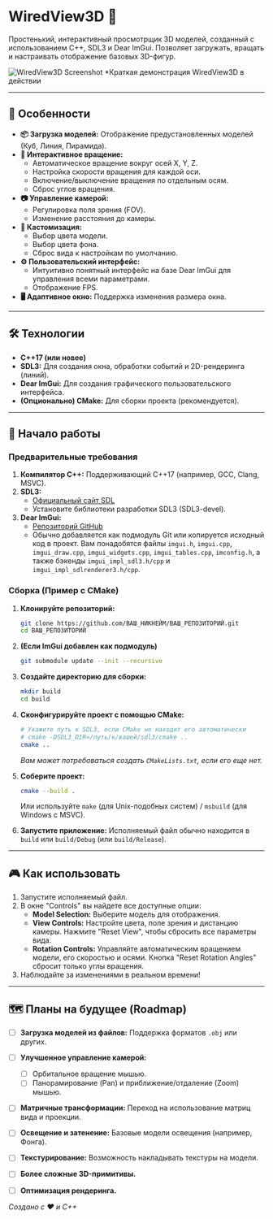 # WiredView3D 🧊

Простенький, интерактивный просмотрщик 3D моделей, созданный с использованием C++, SDL3 и Dear ImGui. Позволяет загружать, вращать и настраивать отображение базовых 3D-фигур.

![WiredView3D Screenshot](https://github.com/user-attachments/assets/7a6f9737-a67e-4619-94df-d08ca8c75310)
*Краткая демонстрация WiredView3D в действии

---

## 🌟 Особенности

*   **📦 Загрузка моделей:** Отображение предустановленных моделей (Куб, Линия, Пирамида).
*   **🔄 Интерактивное вращение:**
    *   Автоматическое вращение вокруг осей X, Y, Z.
    *   Настройка скорости вращения для каждой оси.
    *   Включение/выключение вращения по отдельным осям.
    *   Сброс углов вращения.
*   **📷 Управление камерой:**
    *   Регулировка поля зрения (FOV).
    *   Изменение расстояния до камеры.
*   **🎨 Кастомизация:**
    *   Выбор цвета модели.
    *   Выбор цвета фона.
    *   Сброс вида к настройкам по умолчанию.
*   **⚙️ Пользовательский интерфейс:**
    *   Интуитивно понятный интерфейс на базе Dear ImGui для управления всеми параметрами.
    *   Отображение FPS.
*   **🖥️ Адаптивное окно:** Поддержка изменения размера окна.

---

## 🛠️ Технологии

*   **C++17 (или новее)**
*   **SDL3:** Для создания окна, обработки событий и 2D-рендеринга (линий).
*   **Dear ImGui:** Для создания графического пользовательского интерфейса.
*   **(Опционально) CMake:** Для сборки проекта (рекомендуется).

---

## 🚀 Начало работы

### Предварительные требования

1.  **Компилятор C++:** Поддерживающий C++17 (например, GCC, Clang, MSVC).
2.  **SDL3:**
    *   [Официальный сайт SDL](https://libsdl.org/)
    *   Установите библиотеки разработки SDL3 (SDL3-devel).
3.  **Dear ImGui:**
    *   [Репозиторий GitHub](https://github.com/ocornut/imgui)
    *   Обычно добавляется как подмодуль Git или копируется исходный код в проект. Вам понадобятся файлы `imgui.h`, `imgui.cpp`, `imgui_draw.cpp`, `imgui_widgets.cpp`, `imgui_tables.cpp`, `imconfig.h`, а также бэкенды `imgui_impl_sdl3.h/cpp` и `imgui_impl_sdlrenderer3.h/cpp`.

### Сборка (Пример с CMake)

1.  **Клонируйте репозиторий:**
    ```bash
    git clone https://github.com/ВАШ_НИКНЕЙМ/ВАШ_РЕПОЗИТОРИЙ.git
    cd ВАШ_РЕПОЗИТОРИЙ
    ```

2.  **(Если ImGui добавлен как подмодуль)**
    ```bash
    git submodule update --init --recursive
    ```

3.  **Создайте директорию для сборки:**
    ```bash
    mkdir build
    cd build
    ```

4.  **Сконфигурируйте проект с помощью CMake:**
    ```bash
    # Укажите путь к SDL3, если CMake не находит его автоматически
    # cmake -DSDL3_DIR=/путь/к/вашей/sdl3/cmake .. 
    cmake .. 
    ```
    *Вам может потребоваться создать `CMakeLists.txt`, если его еще нет.*

5.  **Соберите проект:**
    ```bash
    cmake --build .
    ```
    Или используйте `make` (для Unix-подобных систем) / `msbuild` (для Windows с MSVC).

6.  **Запустите приложение:**
    Исполняемый файл обычно находится в `build` или `build/Debug` (или `build/Release`).

---

## 🎮 Как использовать

1.  Запустите исполняемый файл.
2.  В окне "Controls" вы найдете все доступные опции:
    *   **Model Selection:** Выберите модель для отображения.
    *   **View Controls:** Настройте цвета, поле зрения и дистанцию камеры. Нажмите "Reset View", чтобы сбросить все параметры вида.
    *   **Rotation Controls:** Управляйте автоматическим вращением модели, его скоростью и осями. Кнопка "Reset Rotation Angles" сбросит только углы вращения.
3.  Наблюдайте за изменениями в реальном времени!

---

## 🗺️ Планы на будущее (Roadmap)

*   [ ] **Загрузка моделей из файлов:** Поддержка форматов `.obj` или других.
*   [ ] **Улучшенное управление камерой:**
    *   [ ] Орбитальное вращение мышью.
    *   [ ] Панорамирование (Pan) и приближение/отдаление (Zoom) мышью.
*   [ ] **Матричные трансформации:** Переход на использование матриц вида и проекции.
*   [ ] **Освещение и затенение:** Базовые модели освещения (например, Фонга).
*   [ ] **Текстурирование:** Возможность накладывать текстуры на модели.
*   [ ] **Более сложные 3D-примитивы.**
*   [ ] **Оптимизация рендеринга.**


*Создано с ❤️ и C++*
